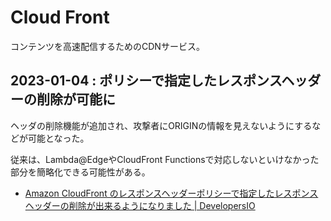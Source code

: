 # Cloud Front

コンテンツを高速配信するためのCDNサービス。

## 2023-01-04 : ポリシーで指定したレスポンスヘッダーの削除が可能に

ヘッダの削除機能が追加され、攻撃者にORIGINの情報を見えないようにするなどが可能となった。

従来は、Lambda@EdgeやCloudFront Functionsで対応しないといけなかった部分を簡略化できる可能性がある。

- [Amazon CloudFront のレスポンスヘッダーポリシーで指定したレスポンスヘッダーの削除が出来るようになりました | DevelopersIO](https://dev.classmethod.jp/articles/cloudfront-removal-response-headers/)

